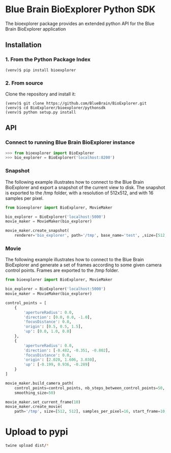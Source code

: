 # Blue Brain BioExplorer Python SDK

The bioexplorer package provides an extended python API for the Blue Brain BioExplorer application

## Installation

### 1. From the Python Package Index

```
(venv)$ pip install bioexplorer
```

### 2. From source

Clone the repository and install it:

```
(venv)$ git clone https://github.com/BlueBrain/BioExplorer.git
(venv)$ cd BioExplorer/bioexplorer/pythonsdk
(venv)$ python setup.py install
```

## API

### Connect to running Blue Brain BioExplorer instance

```python
>>> from bioexplorer import BioExplorer
>>> bio_explorer = BioExplorer('localhost:8200')
```

### Snapshot

The following example illustrates how to connect to the Blue Brain BioExplorer and export a snapshot of the current view to disk. The snapshot is exported to the /tmp folder, with a resolution of 512x512, and with 16 samples per pixel.

```python
from bioexplorer import BioExplorer, MovieMaker

bio_explorer = BioExplorer('localhost:5000')
movie_maker = MovieMaker(bio_explorer)

movie_maker.create_snapshot(
    renderer='bio_explorer', path='/tmp', base_name='test', ,size=[512, 512], samples_per_pixel=16)
```

### Movie

The following example illustrates how to connect to the Blue Brain BioExplorer and generate a set of frames according to some given camera control points. Frames are exported to the /tmp folder.

```python
from bioexplorer import BioExplorer, MovieMaker

bio_explorer = BioExplorer('localhost:5000')
movie_maker = MovieMaker(bio_explorer)

control_points = [
    {
        'apertureRadius': 0.0,
        'direction': [0.0, 0.0, -1.0],
        'focusDistance': 0.0,
        'origin': [0.5, 0.5, 1.5],
        'up': [0.0, 1.0, 0.0]
    },
    {
        'apertureRadius': 0.0,
        'direction': [-0.482, -0.351, -0.802],
        'focusDistance': 0.0,
        'origin': [2.020, 1.606, 3.030],
        'up': [-0.199, 0.936, -0.289]
    }
]

movie_maker.build_camera_path(
    control_points=control_points, nb_steps_between_control_points=50,
    smoothing_size=50)

movie_maker.set_current_frame(10)
movie_maker.create_movie(
    path='/tmp', size=[512, 512], samples_per_pixel=16, start_frame=10, end_frame=20)
```

# Upload to pypi

```bash
twine upload dist/*
```
